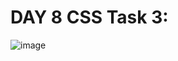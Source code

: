 # DAY 8 CSS Task 3:
![image](https://github.com/user-attachments/assets/77a06961-db2f-4aa6-b705-083af2efb063)
